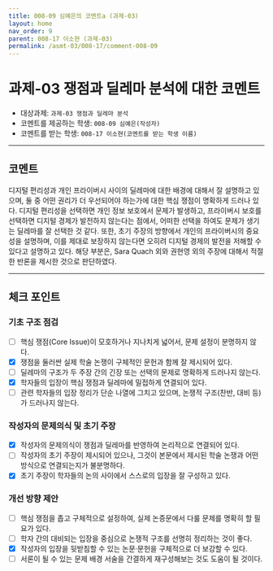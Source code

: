 ```yaml
---
title: 008-09 심예은의 코멘트a (과제-03) 
layout: home
nav_order: 9
parent: 008-17 이소현 (과제-03)
permalink: /asmt-03/008-17/comment-008-09
---
```


# 과제-03 쟁점과 딜레마 분석에 대한 코멘트

- 대상과제: `과제-03 쟁점과 딜레마 분석`
- 코멘트를 제공하는 학생: `008-09 심예은(작성자)` 
- 코멘트를 받는 학생: `008-17 이소현(코멘트를 받는 학생 이름)` 

---

## 코멘트

디지털 편리성과 개인 프라이버시 사이의 딜레마에 대한 배경에 대해서 잘 설명하고 있으며, 둘 중 어떤 권리가 더 우선되어야 하는가에 대한 핵심 쟁점이 명확하게 드러나 있다. 디지털 편리성을 선택하면 개인 정보 보호에서 문제가 발생하고, 프라이버시 보호를 선택하면 디지털 경제가 발전하지 않는다는 점에서, 어떠한 선택을 하여도 문제가 생기는 딜레마를 잘 선택한 것 같다. 또한, 초기 주장의 방향에서 개인의 프라이버시의 중요성을 설명하며, 이를 제대로 보장하지 않는다면 오히려 디지털 경제의 발전을 저해할 수 있다고 설명하고 있다. 해당 부분은, Sara Quach 외와 권현영 외의 주장에 대해서 적절한 반론을 제시한 것으로 판단하였다.

---

## 체크 포인트

### **기초 구조 점검**
- [ ] 핵심 쟁점(Core Issue)이 모호하거나 지나치게 넓어서, 문제 설정이 분명하지 않다.
- [x] 쟁점을 둘러싼 실제 학술 논쟁이 구체적인 문헌과 함께 잘 제시되어 있다.
- [ ] 딜레마의 구조가 두 주장 간의 긴장 또는 선택의 문제로 명확하게 드러나지 않는다.
- [x] 학자들의 입장이 핵심 쟁점과 딜레마에 밀접하게 연결되어 있다.
- [ ] 관련 학자들의 입장 정리가 단순 나열에 그치고 있으며, 논쟁적 구조(찬반, 대비 등)가 드러나지 않는다.

### **작성자의 문제의식 및 초기 주장**
- [x] 작성자의 문제의식이 쟁점과 딜레마를 반영하여 논리적으로 연결되어 있다.
- [ ] 작성자의 초기 주장이 제시되어 있으나, 그것이 본문에서 제시된 학술 논쟁과 어떤 방식으로 연결되는지가 불분명하다.
- [x] 초기 주장이 학자들의 논의 사이에서 스스로의 입장을 잘 구성하고 있다.

### **개선 방향 제안**
- [ ] 핵심 쟁점을 좁고 구체적으로 설정하여, 실제 논증문에서 다룰 문제를 명확히 할 필요가 있다.
- [ ] 학자 간의 대비되는 입장을 중심으로 논쟁적 구조를 선명히 정리하는 것이 좋다.
- [x] 작성자의 입장을 뒷받침할 수 있는 논문·문헌을 구체적으로 더 보강할 수 있다.
- [ ] 서론이 될 수 있는 문제 배경 서술을 간결하게 재구성해보는 것도 도움이 될 것이다.
